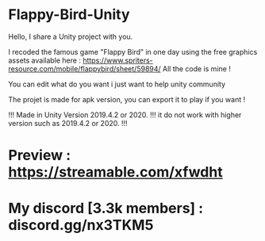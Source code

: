 # Flappy-Bird-Unity

Hello, I share a Unity project with you.

I recoded the famous game "Flappy Bird" in one day using the free graphics assets available here : https://www.spriters-resource.com/mobile/flappybird/sheet/59894/
All the code is mine !

You can edit what do you want i just want to help unity community

The projet is made for apk version, you can export it to play if you want !

!!! Made in Unity Version 2019.4.2 or 2020. !!! it do not work with higher version such as 2019.4.2 or 2020. !!!


# Preview : https://streamable.com/xfwdht

# My discord [3.3k members] : discord.gg/nx3TKM5
